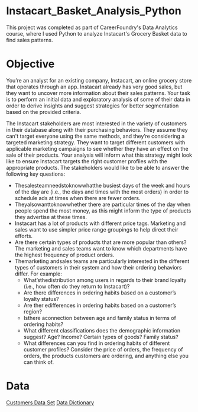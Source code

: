 # Instacart_Basket_Analysis_Python
This project was completed as part of CareerFoundry's Data Analytics course, where I used Python to analyze Instacart's Grocery Basket data to find sales patterns.

# Objective
You’re an analyst for an existing company, Instacart, an online grocery store that operates through an app. Instacart already has very good sales, but they want to uncover more information about their sales patterns. Your task is to perform an initial data and exploratory analysis of some of their data in order to derive insights and suggest strategies for better segmentation based on the provided criteria.

The Instacart stakeholders are most interested in the variety of customers in their database along with their purchasing behaviors. They assume they can't target everyone using the same methods, and they’re considering a targeted marketing strategy. They want to target different customers with applicable marketing campaigns to see whether they have an effect on the sale of their products. Your analysis will inform what this strategy might look like to ensure Instacart targets the right customer profiles with the appropriate products. 
The stakeholders would like to be able to answer the following key questions:

- Thesalesteamneedstoknowwhatthe busiest days of the week and hours of the day are (i.e., the days and times with the most orders) in order to schedule ads at times when there are fewer orders.
- Theyalsowanttoknowwhether there are particular times of the day when people spend the most money, as this might inform the type of products they advertise at these times.
- Instacart has a lot of products with different price tags. Marketing and sales want to use simpler price range groupings to help direct their efforts.
- Are there certain types of products that are more popular than others? The marketing and sales teams want to know which departments have the highest frequency of product orders.
- Themarketing andsales teams are particularly interested in the different types of customers in their system and how their ordering behaviors differ.
  For example:
    - What’sthedistribution among users in regards to their brand loyalty (i.e., how often do they return to Instacart)?
    - Are there differences in ordering habits based on a customer’s loyalty status?
    - Are ther edifferences in ordering habits based on a customer’s region?
    - Isthere aconnection between age and family status in terms of ordering habits?
    - What different classifications does the demographic information suggest? Age? Income? Certain types of goods? Family status?
    - What differences can you find in ordering habits of different customer profiles? Consider the price of orders, the frequency of orders, the products customers are ordering, and anything else you can think of.

# Data
[Customers Data Set](https://s3.amazonaws.com/coach-courses-us/public/courses/data-immersion/A4/A4_Data_Assets/customers.zip)
[Data Dictionary](https://gist.github.com/jeremystan/c3b39d947d9b88b3ccff3147dbcf6c6b)

